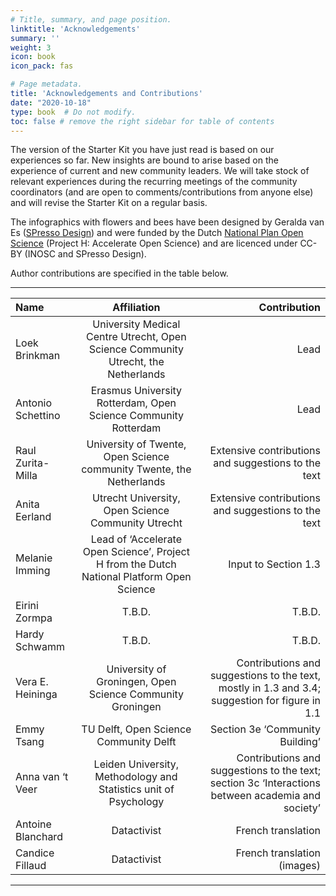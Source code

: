 ```yaml
---
# Title, summary, and page position.
linktitle: 'Acknowledgements'
summary: ''
weight: 3
icon: book
icon_pack: fas

# Page metadata.
title: 'Acknowledgements and Contributions'
date: "2020-10-18"
type: book  # Do not modify.
toc: false # remove the right sidebar for table of contents
---
```


The version of the Starter Kit you have just read is based on our experiences so far. New insights are bound to arise based on the experience of current and new community leaders. We will take stock of relevant experiences during the recurring meetings of the community coordinators (and are open to comments/contributions from anyone else) and will revise the Starter Kit on a regular basis.

The infographics with flowers and bees have been designed by Geralda van Es ([SPresso Design](https://spresso.nl/)) and were funded by the Dutch [National Plan Open Science](https://www.openscience.nl) (Project H: Accelerate Open Science) and are licenced under CC-BY (INOSC and SPresso Design).

Author contributions are specified in the table below.

***

| Name       | Affiliation     | Contribution    |
| :------------- | :----------: | -----------: |
| Loek Brinkman | University Medical Centre Utrecht, Open Science Community Utrecht, the Netherlands | Lead |
| Antonio Schettino | Erasmus University Rotterdam, Open Science Community Rotterdam | Lead |
| Raul Zurita-Milla | University of Twente, Open Science community Twente, the Netherlands | Extensive contributions and suggestions to the text |
| Anita Eerland | Utrecht University, Open Science Community Utrecht | Extensive contributions and suggestions to the text |
| Melanie Imming | Lead of ‘Accelerate Open Science’, Project H from the Dutch National Platform Open Science | Input to Section 1.3 |
| Eirini Zormpa | T.B.D. | T.B.D. |
| Hardy Schwamm | T.B.D. | T.B.D. |
| Vera E. Heininga | University of Groningen, Open Science Community Groningen | Contributions and suggestions to the text, mostly in 1.3 and 3.4; suggestion for figure in 1.1 |
| Emmy Tsang | TU Delft, Open Science Community Delft | Section 3e ‘Community Building’ |
| Anna van ‘t Veer | Leiden University, Methodology and Statistics unit of Psychology | Contributions and suggestions to the text; section 3c ‘Interactions between academia and society’ |
| Antoine Blanchard | Datactivist | French translation |
| Candice Fillaud | Datactivist | French translation (images) |

***
